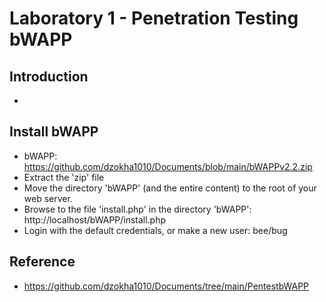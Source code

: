 # Laboratory 1 - Penetration Testing bWAPP
## Introduction
- 
## Install bWAPP
- bWAPP: https://github.com/dzokha1010/Documents/blob/main/bWAPPv2.2.zip
- Extract the 'zip' file
- Move the directory 'bWAPP' (and the entire content) to the root of your web server.
- Browse to the file 'install.php' in the directory 'bWAPP': http://localhost/bWAPP/install.php
- Login with the default credentials, or make a new user: bee/bug
## Reference
- https://github.com/dzokha1010/Documents/tree/main/PentestbWAPP
